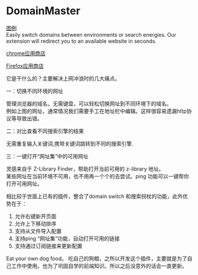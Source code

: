 # DomainMaster
[图例](main.png)     
Easily switch domains between environments or search energies. Our extension will redirect you to an available website in seconds.

[chrome应用商店](https://chromewebstore.google.com/detail/domain-master/pbpfhhnnhmhbcpolipadlglokclogaeh?utm_source=ext_app_menu)

[Firefox应用商店](https://addons.mozilla.org/zh-CN/firefox/addon/domain-master-and-ping/?utm_source=addons.mozilla.org&utm_medium=referral&utm_content=search)

它是干什么的？主要解决上网冲浪时的几大痛点。

一：切换不同环境的网址

管理浏览器的域名，无需键盘，可以轻松切换网址到不同环境下的域名。     
例如上图的网址，通常情况我们需要手工在地址栏中编辑。这样很容易遗漏http协议等导致出错。

二：对比查看不同搜索引擎的结果

无需重复输入关键词,携带关键词跳转到不同的搜索引擎.

三：一键打开“网址集”中的可用网址

灵感来自于 Z-Library Finder，帮助打开当前可用的 z-library 地址。      
某些网址在当前环境不可用，也不用再一个个的去尝试。ping 功能可以一键帮你打开可用网址。

相比较于世面上已有的插件，整合了domain switch 和搜索拐杖的功能，此外优势在于： 
1. 允许右键新开页面
2. 允许上下移动排序
3. 支持从文件导入配置
4. 支持ping “网址集”功能，自动打开可用的链接
5. 支持通过订阅链接来更新配置

Eat your own dog food。 吃自己的狗粮，之所以开发这个插件，主要就是为了自己工作中使用。也为了巩固自学的前端知识。所以之后没意外的话会一直更新。

